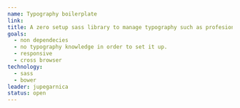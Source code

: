 ```yaml
---
name: Typography boilerplate
link:
title: A zero setup sass library to manage typography such as profesionals.
goals:
  - non dependecies
  - no typography knowledge in order to set it up.
  - responsive
  - cross browser
technology:
  - sass
  - bower
leader: jupegarnica
status: open
---
```


